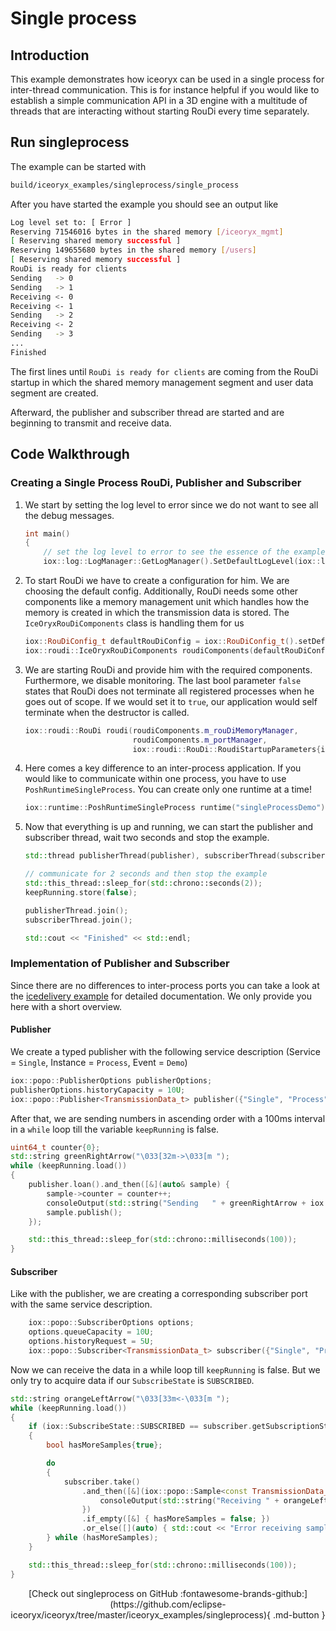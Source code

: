 # Single process

## Introduction

This example demonstrates how iceoryx can be used in a single process for
inter-thread communication. This is for instance helpful if you would like
to establish a simple communication API in a 3D engine with a multitude of
threads that are interacting without starting RouDi every time separately.

## Run singleprocess

The example can be started with

```sh
build/iceoryx_examples/singleprocess/single_process
```

<!-- @todo Replace this with asciinema recording before v1.0-->

After you have started the example you should see an output like

```bash
Log level set to: [ Error ]
Reserving 71546016 bytes in the shared memory [/iceoryx_mgmt]
[ Reserving shared memory successful ]
Reserving 149655680 bytes in the shared memory [/users]
[ Reserving shared memory successful ]
RouDi is ready for clients
Sending   -> 0
Sending   -> 1
Receiving <- 0
Receiving <- 1
Sending   -> 2
Receiving <- 2
Sending   -> 3
...
Finished
```

The first lines until `RouDi is ready for clients` are coming from the RouDi
startup in which the shared memory management segment and user data segment are
created.

Afterward, the publisher and subscriber thread are started and are beginning to
transmit and receive data.

## Code Walkthrough

### Creating a Single Process RouDi, Publisher and Subscriber

 1. We start by setting the log level to error since we do not want to see all the
    debug messages.

    ```cpp
    int main()
    {
        // set the log level to error to see the essence of the example
        iox::log::LogManager::GetLogManager().SetDefaultLogLevel(iox::log::LogLevel::kError);
    ```

 2. To start RouDi we have to create a configuration for him. We are choosing the
    default config. Additionally, RouDi needs some other components like a memory
    management unit which handles how the memory is created in which the transmission
    data is stored. The `IceOryxRouDiComponents` class is handling them for us

    ```cpp
    iox::RouDiConfig_t defaultRouDiConfig = iox::RouDiConfig_t().setDefaults();
    iox::roudi::IceOryxRouDiComponents roudiComponents(defaultRouDiConfig);
    ```

 3. We are starting RouDi and provide him with the required components. Furthermore, we
    disable monitoring. The last bool parameter `false` states that RouDi does not
    terminate all registered processes when he goes out of scope. If we would set it
    to `true`, our application would self terminate when the destructor is called.

    ```cpp
    iox::roudi::RouDi roudi(roudiComponents.m_rouDiMemoryManager,
                            roudiComponents.m_portManager,
                            iox::roudi::RouDi::RoudiStartupParameters{iox::roudi::MonitoringMode::OFF, false});
    ```

 4. Here comes a key difference to an inter-process application. If you would like
    to communicate within one process, you have to use `PoshRuntimeSingleProcess`.
    You can create only one runtime at a time!

    ```cpp
    iox::runtime::PoshRuntimeSingleProcess runtime("singleProcessDemo");
    ```

 5. Now that everything is up and running, we can start the publisher and subscriber
    thread, wait two seconds and stop the example.

    ```cpp
    std::thread publisherThread(publisher), subscriberThread(subscriber);

    // communicate for 2 seconds and then stop the example
    std::this_thread::sleep_for(std::chrono::seconds(2));
    keepRunning.store(false);

    publisherThread.join();
    subscriberThread.join();

    std::cout << "Finished" << std::endl;
    ```

### Implementation of Publisher and Subscriber

Since there are no differences to inter-process ports you can take a look at the
[icedelivery example](https://github.com/eclipse-iceoryx/iceoryx/tree/master/iceoryx_examples/icedelivery)
for detailed documentation. We only provide you here with a short overview.

#### Publisher

We create a typed publisher with the following service description
(Service = `Single`, Instance = `Process`, Event = `Demo`)

```cpp
iox::popo::PublisherOptions publisherOptions;
publisherOptions.historyCapacity = 10U;
iox::popo::Publisher<TransmissionData_t> publisher({"Single", "Process", "Demo"}, publisherOptions);
```

After that, we are sending numbers in ascending order with a 100ms interval in a `while` loop till the
variable `keepRunning` is false.

```cpp
uint64_t counter{0};
std::string greenRightArrow("\033[32m->\033[m ");
while (keepRunning.load())
{
    publisher.loan().and_then([&](auto& sample) {
        sample->counter = counter++;
        consoleOutput(std::string("Sending   " + greenRightArrow + iox::cxx::convert::toString(sample->counter)));
        sample.publish();
    });

    std::this_thread::sleep_for(std::chrono::milliseconds(100));
}
```

#### Subscriber

Like with the publisher, we are creating a corresponding subscriber port with the
same service description.

```cpp
    iox::popo::SubscriberOptions options;
    options.queueCapacity = 10U;
    options.historyRequest = 5U;
    iox::popo::Subscriber<TransmissionData_t> subscriber({"Single", "Process", "Demo"}, options);
```

Now we can receive the data in a while loop till `keepRunning` is false. But we
only try to acquire data if our `SubscribeState` is `SUBSCRIBED`.

```cpp
std::string orangeLeftArrow("\033[33m<-\033[m ");
while (keepRunning.load())
{
    if (iox::SubscribeState::SUBSCRIBED == subscriber.getSubscriptionState())
    {
        bool hasMoreSamples{true};

        do
        {
            subscriber.take()
                .and_then([&](iox::popo::Sample<const TransmissionData_t>& sample) {
                    consoleOutput(std::string("Receiving " + orangeLeftArrow + iox::cxx::convert::toString(sample->counter)));
                })
                .if_empty([&] { hasMoreSamples = false; })
                .or_else([](auto) { std::cout << "Error receiving sample: " << std::endl; });
        } while (hasMoreSamples);
    }

    std::this_thread::sleep_for(std::chrono::milliseconds(100));
}
```

<center>
[Check out singleprocess on GitHub :fontawesome-brands-github:](https://github.com/eclipse-iceoryx/iceoryx/tree/master/iceoryx_examples/singleprocess){ .md-button }
</center>
